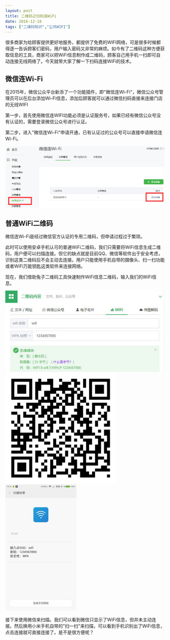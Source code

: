 ```yaml
---
layout: post
title: 二维码之扫码连WiFi
date: 2016-12-18
tags: ["二维码知识","公共WIFI"]
---
```


很多商家为给顾客提供更好地服务，都提供了免费的WIFI网络，可是很多时候都得逐一告诉顾客们密码，用户输入密码又非常的麻烦。如今有了二维码这种方便获取信息的工具，商家可以把WiFi信息制作成二维码，顾客自己用手机一扫即可自动连接无线网络了。今天就带大家了解一下扫码连接WiFi的技术。

## 微信连Wi-Fi

在2015年，微信公众平台新添了一个功能插件，即"微信连Wi-Fi"，微信公众号管理员可以在后台添加Wi-Fi信息，添加后顾客就可以通过微信扫码直接来连接门店的无线WIFI

第一步，首先使用微信连WIFI功能必须是认证服务号，如果已经有微信公众号没有认证的，需要登录微信公众号进行认证。

第二步，进入"微信连Wi-Fi"申请开通，已有认证过的公众号可以直接申请微信连Wi-Fi。

![](imgs/p125_0.jpg)

## 普通WiFi二维码

微信连Wi-Fi是经过微信官方认证的专用二维码，但申请过程过于繁琐。

此时可以使用安卓手机认可的普通WiFi二维码，我们只需要将WiFi信息生成二维码，用户便可以扫描连接。但它的缺点就是目前QQ、微信等软件出于安全考虑，识别这类二维码后不会主动去连接。用户只能使用手机自带的摄像头、扫一扫功能或者WiFi万能钥匙这类软件来连接网络。

现在，我们借助兔子二维码工具快速制作WiFi信息二维码，输入我们的WiFi信息。

![](imgs/p125_1.jpg) ![](imgs/p125_2.jpg) ![](imgs/p125_3.jpg)

接下来使用微信来扫描。我们可以看到微信只显示了WiFi信息，但并未主动连接。然后换用小米手机自带的"扫一扫"来扫描，可以看到手机识别出了WiFi信息，点击连接就可直接连接了。是不是很方便呢？


